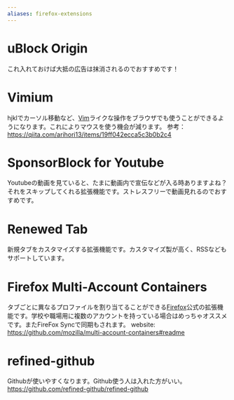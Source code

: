 ```yaml
---
aliases: firefox-extensions
---
```

# uBlock Origin
これ入れておけば大抵の広告は抹消されるのでおすすめです！
# Vimium
hjklでカーソル移動など、[Vim](../DB/Software/Software_DATA/Vim.md)ライクな操作をブラウザでも使うことができるようになります。これによりマウスを使う機会が減ります。
参考： https://qiita.com/arihori13/items/19ff042ecca5c3b0b2c4
# SponsorBlock for Youtube
Youtubeの動画を見ていると、たまに動画内で宣伝などが入る時ありますよね？それをスキップしてくれる拡張機能です。ストレスフリーで動画見れるのでおすすめです。
# Renewed Tab
新規タブをカスタマイズする拡張機能です。カスタマイズ製が高く、RSSなどもサポートしています。

# Firefox Multi-Account Containers
タブごとに異なるプロファイルを割り当てることができる[Firefox](../DB/Software/Software_DATA/Firefox.md)公式の拡張機能です。学校や職場用に複数のアカウントを持っている場合はめっちゃオススメです。またFireFox Syncで同期もされます。
website: https://github.com/mozilla/multi-account-containers#readme

# refined-github
Githubが使いやすくなります。Github使う人は入れた方がいい。
https://github.com/refined-github/refined-github